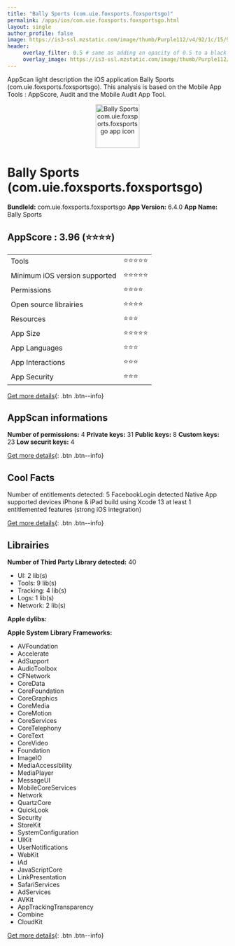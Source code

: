 ```yaml
---
title: "Bally Sports (com.uie.foxsports.foxsportsgo)"
permalink: /apps/ios/com.uie.foxsports.foxsportsgo.html
layout: single
author_profile: false
image: https://is3-ssl.mzstatic.com/image/thumb/Purple112/v4/92/1c/15/921c15a5-8681-cb92-e36c-3ed2e5dbe614/AppIcon-1x_U007emarketing-0-7-0-sRGB-85-220.png/512x512bb.jpg
header: 
     overlay_filter: 0.5 # same as adding an opacity of 0.5 to a black background
     overlay_image: https://is3-ssl.mzstatic.com/image/thumb/Purple112/v4/92/1c/15/921c15a5-8681-cb92-e36c-3ed2e5dbe614/AppIcon-1x_U007emarketing-0-7-0-sRGB-85-220.png/512x512bb.jpg
---
```

AppScan light description the iOS application Bally Sports (com.uie.foxsports.foxsportsgo). This analysis is based on the Mobile App Tools : AppScore, Audit and the Mobile Audit App Tool.

  
  
<div style="text-align: center;"><img src="https://is3-ssl.mzstatic.com/image/thumb/Purple112/v4/92/1c/15/921c15a5-8681-cb92-e36c-3ed2e5dbe614/AppIcon-1x_U007emarketing-0-7-0-sRGB-85-220.png/512x512bb.jpg" width="100" height="100" alt="Bally Sports com.uie.foxsports.foxsportsgo app icon"></div>  
  
# Bally Sports (com.uie.foxsports.foxsportsgo)

**BundleId:** com.uie.foxsports.foxsportsgo
**App Version:** 6.4.0
**App Name:** Bally Sports


## AppScore : 3.96 (⭐️⭐️⭐️⭐️) 

<table>
<tr><td> Tools </td><td> ⭐️⭐️⭐️⭐️⭐️ </td></tr>
<tr><td> Minimum iOS version supported </td><td> ⭐️⭐️⭐️⭐️⭐️ </td></tr>
<tr><td> Permissions </td><td> ⭐️⭐️⭐️⭐️ </td></tr>
<tr><td> Open source librairies </td><td> ⭐️⭐️⭐️⭐️ </td></tr>
<tr><td> Resources </td><td> ⭐️⭐️⭐️ </td></tr>
<tr><td> App Size </td><td> ⭐️⭐️⭐️⭐️⭐️ </td></tr>
<tr><td> App Languages </td><td> ⭐️⭐️⭐️ </td></tr>
<tr><td> App Interactions </td><td> ⭐️⭐️⭐️ </td></tr>
<tr><td> App Security </td><td> ⭐️⭐️⭐️ </td></tr>
</table>

[Get more details](/pricing.html){: .btn .btn--info}  
  
## AppScan informations 

**Number of permissions:** 4
**Private keys:** 31
**Public keys:** 8
**Custom keys:** 23
**Low securit keys:** 4
  
[Get more details](/pricing.html){: .btn .btn--info}

## Cool Facts

Number of entitlements detected: 5
FacebookLogin detected
Native App
supported devices iPhone & iPad
build using Xcode 13
at least 1 entitlemented features (strong iOS integration)
  
[Get more details](/pricing.html){: .btn .btn--info}

## Librairies 
**Number of Third Party Library detected:** 40
- UI: 2 lib(s)
- Tools: 9 lib(s)
- Tracking: 4 lib(s)
- Logs: 1 lib(s)
- Network: 2 lib(s)

**Apple dylibs:**


**Apple System Library Frameworks:**
- AVFoundation
- Accelerate
- AdSupport
- AudioToolbox
- CFNetwork
- CoreData
- CoreFoundation
- CoreGraphics
- CoreMedia
- CoreMotion
- CoreServices
- CoreTelephony
- CoreText
- CoreVideo
- Foundation
- ImageIO
- MediaAccessibility
- MediaPlayer
- MessageUI
- MobileCoreServices
- Network
- QuartzCore
- QuickLook
- Security
- StoreKit
- SystemConfiguration
- UIKit
- UserNotifications
- WebKit
- iAd
- JavaScriptCore
- LinkPresentation
- SafariServices
- AdServices
- AVKit
- AppTrackingTransparency
- Combine
- CloudKit


  
[Get more details](/pricing.html){: .btn .btn--info}

